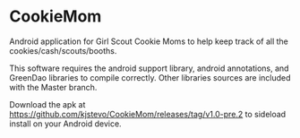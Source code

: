 CookieMom
=========
Android application for Girl Scout Cookie Moms to help keep track of all the cookies/cash/scouts/booths.   

This software requires the android support library, android annotations, and GreenDao libraries to compile correctly.  Other libraries sources are included with the Master branch.

Download the apk at https://github.com/kjstevo/CookieMom/releases/tag/v1.0-pre.2 to sideload install on your Android device.


